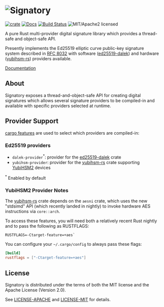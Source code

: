 # ![Signatory](https://miscreant.io/images/signatory.svg)

[![crate][crate-image]][crate-link]
[![Docs][docs-image]][docs-link]
[![Build Status][build-image]][build-link]
![MIT/Apache2 licensed][license-image]

[crate-image]: https://img.shields.io/crates/v/signatory.svg
[crate-link]: https://crates.io/crates/signatory
[docs-image]: https://docs.rs/signatory/badge.svg
[docs-link]: https://docs.rs/signatory/
[build-image]: https://circleci.com/gh/tendermint/signatory.svg?style=shield
[build-link]: https://circleci.com/gh/tendermint/signatory
[license-image]: https://img.shields.io/badge/license-MIT/Apache2.0-blue.svg

A pure Rust multi-provider digital signature library which provides a
thread-safe and object-safe API.

Presently implements the Ed25519 elliptic curve public-key signature system
described in [RFC 8032] with software ([ed25519-dalek]) and hardware ([yubihsm-rs])
providers available.

[Documentation](https://docs.rs/signatory/)

[RFC 8032]: https://tools.ietf.org/html/rfc8032
[ed25519-dalek]: https://github.com/dalek-cryptography/ed25519-dalek
[yubihsm-rs]: https://github.com/tendermint/yubihsm-rs

## About

Signatory exposes a thread-and-object-safe API for creating digital signatures
which allows several signature providers to be compiled-in and available with
specific providers selected at runtime.

## Provider Support

[cargo features] are used to select which providers are compiled-in:

### Ed25519 providers

* `dalek-provider`<sup>*</sup>: provider for the [ed25519-dalek] crate
* `yubihsm-provider`: provider for the [yubihsm-rs] crate supporting [YubiHSM2] devices

<sup>*</sup> Enabled by default

[cargo features]: https://doc.rust-lang.org/cargo/reference/manifest.html#the-features-section
[YubiHSM2]: https://www.yubico.com/products/yubihsm/

### YubiHSM2 Provider Notes

The [yubihsm-rs] crate depends on the `aesni` crate, which uses the new "stdsimd" API
(which recently landed in nightly) to invoke hardware AES instructions via
`core::arch`.

To access these features, you will need both a relatively recent
Rust nightly and to pass the following as RUSTFLAGS:

```
RUSTFLAGS=-Ctarget-feature=+aes`
```

You can configure your `~/.cargo/config` to always pass these flags:

```toml
[build]
rustflags = ["-Ctarget-feature=+aes"]
```

## License

Signatory is distributed under the terms of both the MIT license and the
Apache License (Version 2.0).

See [LICENSE-APACHE](LICENSE-APACHE) and [LICENSE-MIT](LICENSE-MIT) for details.
